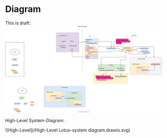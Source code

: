 # Diagram
This is draft:
![Diagram test](/Diagram.drawio.svg)


High-Level System-Diagram:

![High-Level](/High-Level Lotus-system diagram.drawio.svg)
